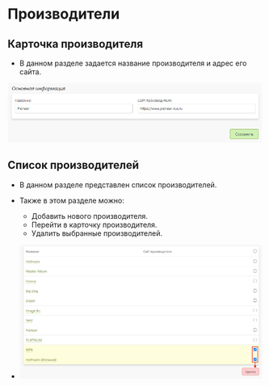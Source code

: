 # Производители

## Карточка производителя
* В данном разделе задается название производителя и адрес его сайта.

![](../_media/shop/shop22.png)

## Список производителей
* В данном разделе представлен список производителей.

 * Также в этом разделе можно:
    + Добавить нового производителя.
    + Перейти в карточку производителя.
    + Удалить выбранные производителей.
* ![](../_media/shop/shop21.png)
